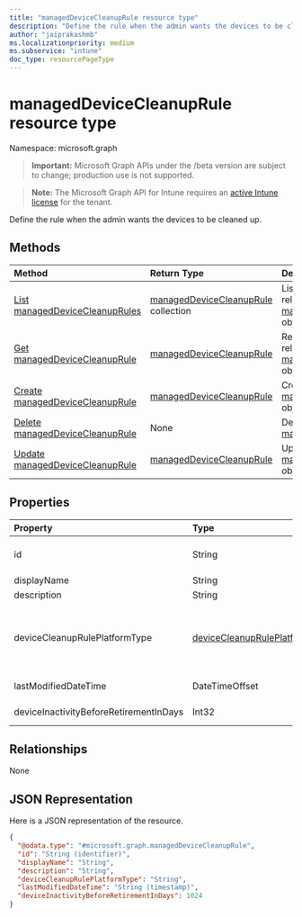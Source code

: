 ```yaml
---
title: "managedDeviceCleanupRule resource type"
description: "Define the rule when the admin wants the devices to be cleaned up."
author: "jaiprakashmb"
ms.localizationpriority: medium
ms.subservice: "intune"
doc_type: resourcePageType
---
```


# managedDeviceCleanupRule resource type

Namespace: microsoft.graph

> **Important:** Microsoft Graph APIs under the /beta version are subject to change; production use is not supported.

> **Note:** The Microsoft Graph API for Intune requires an [active Intune license](https://go.microsoft.com/fwlink/?linkid=839381) for the tenant.

Define the rule when the admin wants the devices to be cleaned up.

## Methods
|Method|Return Type|Description|
|:---|:---|:---|
|[List managedDeviceCleanupRules](../api/intune-devices-manageddevicecleanuprule-list.md)|[managedDeviceCleanupRule](../resources/intune-devices-manageddevicecleanuprule.md) collection|List properties and relationships of the [managedDeviceCleanupRule](../resources/intune-devices-manageddevicecleanuprule.md) objects.|
|[Get managedDeviceCleanupRule](../api/intune-devices-manageddevicecleanuprule-get.md)|[managedDeviceCleanupRule](../resources/intune-devices-manageddevicecleanuprule.md)|Read properties and relationships of the [managedDeviceCleanupRule](../resources/intune-devices-manageddevicecleanuprule.md) object.|
|[Create managedDeviceCleanupRule](../api/intune-devices-manageddevicecleanuprule-create.md)|[managedDeviceCleanupRule](../resources/intune-devices-manageddevicecleanuprule.md)|Create a new [managedDeviceCleanupRule](../resources/intune-devices-manageddevicecleanuprule.md) object.|
|[Delete managedDeviceCleanupRule](../api/intune-devices-manageddevicecleanuprule-delete.md)|None|Deletes a [managedDeviceCleanupRule](../resources/intune-devices-manageddevicecleanuprule.md).|
|[Update managedDeviceCleanupRule](../api/intune-devices-manageddevicecleanuprule-update.md)|[managedDeviceCleanupRule](../resources/intune-devices-manageddevicecleanuprule.md)|Update the properties of a [managedDeviceCleanupRule](../resources/intune-devices-manageddevicecleanuprule.md) object.|

## Properties
|Property|Type|Description|
|:---|:---|:---|
|id|String|Indicates the identifier of the device cleanup rule. This id is assigned at the time when the device cleanup rule is created. Read-only.|
|displayName|String|Indicates the display name of the device cleanup rule.|
|description|String|Indicates the description for the device clean up rule.|
|deviceCleanupRulePlatformType|[deviceCleanupRulePlatformType](../resources/intune-devices-devicecleanupruleplatformtype.md)|Indicates the managed device platform for which the admin wants to create the device clean up rule. Possible values are: `all`, `androidAOSP`, `androidDeviceAdministrator`, `androidDedicatedAndFullyManagedCorporateOwnedWorkProfile`, `chromeOS`, `androidPersonallyOwnedWorkProfile`, `ios`, `macOS`, `windows`, `windowsHolographic`, `unknownFutureValue`.|
|lastModifiedDateTime|DateTimeOffset|Indicates the date and time when the device cleanup rule was last modified. This property is read-only.|
|deviceInactivityBeforeRetirementInDays|Int32|Indicates the number of days when the device has not contacted Intune. Valid values 0 to 2147483647|

## Relationships
None

## JSON Representation
Here is a JSON representation of the resource.
<!-- {
  "blockType": "resource",
  "keyProperty": "id",
  "@odata.type": "microsoft.graph.managedDeviceCleanupRule"
}
-->
``` json
{
  "@odata.type": "#microsoft.graph.managedDeviceCleanupRule",
  "id": "String (identifier)",
  "displayName": "String",
  "description": "String",
  "deviceCleanupRulePlatformType": "String",
  "lastModifiedDateTime": "String (timestamp)",
  "deviceInactivityBeforeRetirementInDays": 1024
}
```
